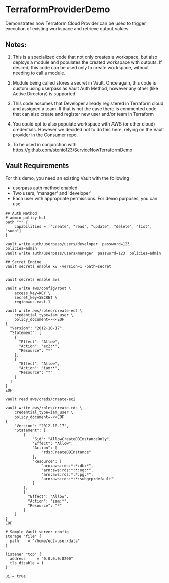 # TerraformProviderDemo
Demonstrates how Terraform Cloud Provider can be used to trigger execution of existing workspace and retrieve output values.


## Notes:

1. This is a specialized code that not only creates a workspace, but also deploys a module and populates the created workspace with outputs. If desired, this code can be used only to create workspace, without needing to call a module.

2. Module being called stores a secret in Vault. Once again, this code is custom using userpass as Vault Auth Method, however any other (like Active Directory) is supported.

3. This code assumes that Developer already registered in Terraform cloud and assigned a team. If that is not the case there is commented code that can also create and register new user and/or team in Terraform

4. You could opt to also populate workspace with AWS (or other cloud) credentials. However we decided not to do this here, relying on the Vault provider in the Consumer repo.

5. To be used in conjunction with https://github.com/stenio123/ServiceNowTerraformDemo

## Vault Requirements
For this demo, you need an existing Vault with the following
- userpass auth method enabled
- Two users, 'manager' and 'developer'
- Each user with appropriate permissions. For demo purposes, you can use
```
## Auth Method
# admin-policy.hcl
path "*" {
    capabilities = ["create", "read", "update", "delete", "list", "sudo"]
}

vault write auth/userpass/users/developer  password=123  policies=admin
vault write auth/userpass/users/manager  password=123  policies=admin

## Secret Engine
vault secrets enable kv -version=1 -path=secret


vault secrets enable aws

vault write aws/config/root \
    access_key=KEY \
    secret_key=SECRET \
    region=us-east-1

vault write aws/roles/create-ec2 \
    credential_type=iam_user \
    policy_document=-<<EOF
{
  "Version": "2012-10-17",
  "Statement": [
    {
      "Effect": "Allow",
      "Action": "ec2:*",
      "Resource": "*"
    },
    {
      "Effect": "Allow",
      "Action": "iam:*",
      "Resource": "*"
    }
  ]
}
EOF

vault read aws/creds/create-ec2

vault write aws/roles/create-rds \
    credential_type=iam_user \
    policy_document=-<<EOF
{
    "Version": "2012-10-17",
    "Statement": [
        {
            "Sid": "AllowCreateDBInstanceOnly",
            "Effect": "Allow",
            "Action": [
                "rds:CreateDBInstance"
            ],
            "Resource": [
                "arn:aws:rds:*:*:db:*",
                "arn:aws:rds:*:*:og:*",
                "arn:aws:rds:*:*:pg:*",
                "arn:aws:rds:*:*:subgrp:default"
            ]
        },
        {
          "Effect": "Allow",
          "Action": "iam:*",
          "Resource": "*"
        }
    ]
}
EOF

# Sample Vault server config
storage "file" {
  path    = "/home/ec2-user/data"
}

listener "tcp" {
  address     = "0.0.0.0:8200"
  tls_disable = 1
}

ui = true
```